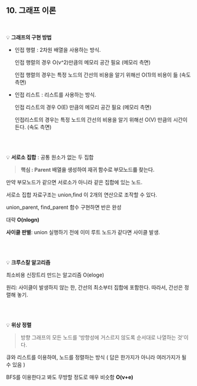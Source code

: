 ## 10. 그래프 이론

</br>

💡 **그래프의 구현 방법**

- 인접 행렬 :  2차원 배열을 사용하는 방식.

  인접 행렬의 경우 O(v^2)만큼의 메모리 공간 필요 (메모리 측면)

  인접 행렬의 경우는 특정 노드의 간선의 비용을 알기 위해선 O(1)의 비용이 듦 (속도 측면)



- 인접 리스트 : 리스트를 사용하는 방식.

  인접 리스트의 경우 O(E) 만큼의 메모리 공간 필요 (메모리 측면)

  인접리스트의 경우는 특정 노드의 간선의 비용을 알기 위해선 O(V) 만큼의 시간이 든다. (속도 측면)

</br>

</br>

💡 **서로소 집합** : 공통 원소가 없는 두 집합

>  **핵심 : Parent 배열을 생성하여 재귀 함수로 부모노드를 찾는다.**

만약 부모노드가 같으면 서로소가 아니라 같은 집합에 있는 노드.



서로소 집합 자료구조는 union,find 이 2개의 연산으로 조작할 수 있다.

union_parent, find_parent 함수 구현하면 반은 완성

대략 **O(nlogn)**



**사이클 판별**: union 실행하기 전에 이미 루트 노드가 같다면 사이클 발생.

</br>

</br>

💡 **크루스칼 알고리즘**

최소비용 신장트리 만드는 알고리즘 O(eloge)

원리: 사이클이 발생하지 않는 한, 간선의 최소부터 집합에 포함한다. 따라서, 간선은 정렬해 놓기.



</br>

</br>

💡 **위상 정렬**

> 방향 그래프의 모든 노드를 '방향성에 거스르지 않도록 순서대로 나열하는 것'이다.

큐와 리스트를 이용하여, 노드를 정렬하는 방식 ( 답은 한가지가 아니라 여러가지가 될 수 있음 )

BFS를 이용한다고 봐도 무방할 정도로 매우 비슷함 **O(v+e)**

</br>

</br>
